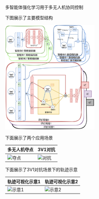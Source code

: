 多智能体强化学习用于多无人机协同控制

下图展示了主要模型结构

<img src="pics\网络架构.png" alt="网络架构" style="zoom: 33%;" />

下面展示了两个应用场景

| 多无人机夺点                      | 3V1对抗                           |
| --------------------------------- | --------------------------------- |
| ![夺点](D:\desktop\pics\夺点.png) | ![对抗](D:\desktop\pics\对抗.png) |

下面展示了3V1对抗场景下的轨迹示意

| 轨迹可视化示意1                     | 轨迹可视化示意2                     |
| ----------------------------------- | ----------------------------------- |
| ![示意1](D:\desktop\pics\示意1.png) | ![示意2](D:\desktop\pics\示意2.png) |




